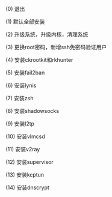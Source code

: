 

(0) 退出

(1) 默认全部安装

(2) 升级系统，升级内核，清理系统

(3) 更换root密码，新增ssh免密码验证用户

(4) 安装ckrootkit和rkhunter

(5) 安装fail2ban

(6) 安装lynis

(7) 安装zsh

(8) 安装shadowsocks

(9) 安装l2tp

(10) 安装vlmcsd

(11) 安装v2ray

(12) 安装supervisor

(13) 安装kcptun

(14) 安装dnscrypt

